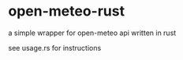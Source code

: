 # open-meteo-rust
a simple wrapper for open-meteo api written in rust

see usage.rs for instructions
